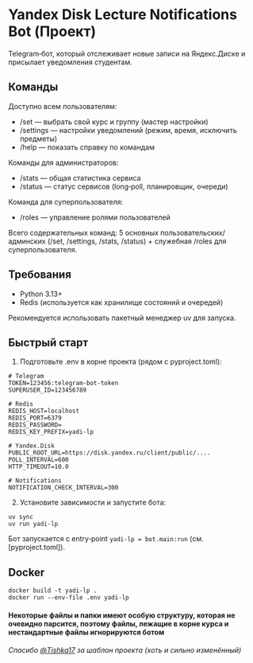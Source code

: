 # Yandex Disk Lecture Notifications Bot (Проект)

Telegram‑бот, который отслеживает новые записи на Яндекс.Диске и присылает уведомления студентам.

## Команды

Доступно всем пользователям:

- /set — выбрать свой курс и группу (мастер настройки)
- /settings — настройки уведомлений (режим, время, исключить предметы)
- /help — показать справку по командам

Команды для администраторов:

- /stats — общая статистика сервиса
- /status — статус сервисов (long‑poll, планировщик, очереди)

Команда для суперпользователя:

- /roles — управление ролями пользователей

Всего содержательных команд: 5 основных пользовательских/админских (/set, /settings, /stats, /status) + служебная
/roles для суперпользователя.

## Требования

- Python 3.13+
- Redis (используется как хранилище состояний и очередей)

Рекомендуется использовать пакетный менеджер uv для запуска.

## Быстрый старт

1) Подготовьте .env в корне проекта (рядом с pyproject.toml):

```
# Telegram
TOKEN=123456:telegram-bot-token
SUPERUSER_ID=123456789

# Redis
REDIS_HOST=localhost
REDIS_PORT=6379
REDIS_PASSWORD=
REDIS_KEY_PREFIX=yadi-lp

# Yandex.Disk
PUBLIC_ROOT_URL=https://disk.yandex.ru/client/public/....
POLL_INTERVAL=600
HTTP_TIMEOUT=10.0

# Notifications
NOTIFICATION_CHECK_INTERVAL=300
```

2) Установите зависимости и запустите бота:

```
uv sync
uv run yadi-lp
```

Бот запускается с entry‑point `yadi-lp = bot.main:run` (см. [pyproject.toml]).

## Docker

```
docker build -t yadi-lp .
docker run --env-file .env yadi-lp
```

#### Некоторые файлы и папки имеют особую структуру, которая не очевидно парсится, поэтому файлы, лежащие в корне курса и нестандартные файлы игнорируются ботом

###### Спасибо [@Tishka17](https://github.com/Tishka17/tgbot_template) за шаблон проекта (хоть и сильно изменённый)
